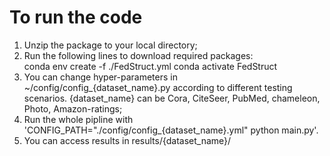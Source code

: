 # To run the code
1. Unzip the package to your local directory;
2. Run the following lines to download required packages:  
  conda env create -f ./FedStruct.yml
  conda activate FedStruct  
3. You can change hyper-parameters in ~/config/config_{dataset_name}.py according to different testing scenarios. {dataset_name} can be Cora, CiteSeer, PubMed, chameleon, Photo, Amazon-ratings;
4. Run the whole pipline with 'CONFIG_PATH="./config/config_{dataset_name}.yml" python main.py'.
5. You can access results in results/{dataset_name}/
